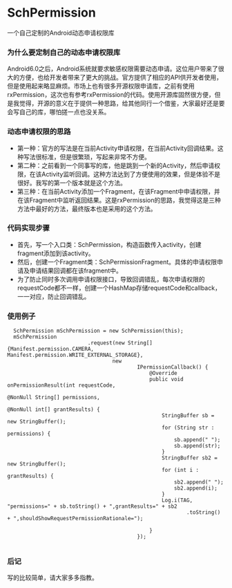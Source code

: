 # SchPermission
一个自己定制的Android动态申请权限库


### 为什么要定制自己的动态申请权限库
Android6.0之后，Android系统就要求敏感权限需要动态申请。这位用户带来了很大的方便，也给开发者带来了更大的挑战。官方提供了相应的API供开发者使用，但是使用起来略显麻烦。市场上也有很多开源权限申请库，之前有使用rxPermission，这次也有参考rxPermission的代码。使用开源库固然很方便，但是我觉得，开源的意义在于提供一种思路，给其他同行一个借鉴，大家最好还是要会写自己的库，哪怕搓一点也没关系。

### 动态申请权限的思路
- 第一种：官方的写法是在当前Activity申请权限，在当前Activity回调结果。这种写法很标准，但是很繁琐，写起来非常不方便。 
- 第二种：之前看到一个同事写的库，他是跳到一个新的Activity，然后申请权限，在该Activity监听回调。这种方法达到了方便使用的效果，但是体验不是很好。我写的第一个版本就是这个方法。
- 第三种：在当前Activity添加一个Fragment，在该Fragment中申请权限，并在该Fragment中监听返回结果。这是rxPermission的思路，我觉得这是三种方法中最好的方法，最终版本也是采用的这个方法。

### 代码实现步骤
- 首先，写一个入口类：SchPermission，构造函数传入activity，创建fragment添加到该activity。 
- 然后，创建一个Fragment类：SchPermissionFragment。具体的申请权限申请及申请结果回调都在该fragment中。 
- 为了防止同时多次调用申请权限接口，导致回调错乱，每次申请权限的requestCode都不一样，创建一个HashMap存储requestCode和callback，一一对应，防止回调错乱。

### 使用例子
```
  SchPermission mSchPermission = new SchPermission(this);
  mSchPermission
                          .request(new String[] {Manifest.permission.CAMERA, Manifest.permission.WRITE_EXTERNAL_STORAGE},
                                  new
                                          IPermissionCallback() {
                                              @Override
                                              public void onPermissionResult(int requestCode,
                                                                             @NonNull String[] permissions,
                                                                             @NonNull int[] grantResults) {
                                                  StringBuffer sb = new StringBuffer();
                                                  for (String str : permissions) {
                                                      sb.append(" ");
                                                      sb.append(str);
                                                  }
                                                  StringBuffer sb2 = new StringBuffer();
                                                  for (int i : grantResults) {
                                                      sb2.append(" ");
                                                      sb2.append(i);
                                                  }
                                                  Log.i(TAG, "permissions=" + sb.toString() + ",grantResults=" + sb2
                                                          .toString() + ",shouldShowRequestPermissionRationale=");

                                              }
                                          });
    
```

### 后记
写的比较简单，请大家多多指教。